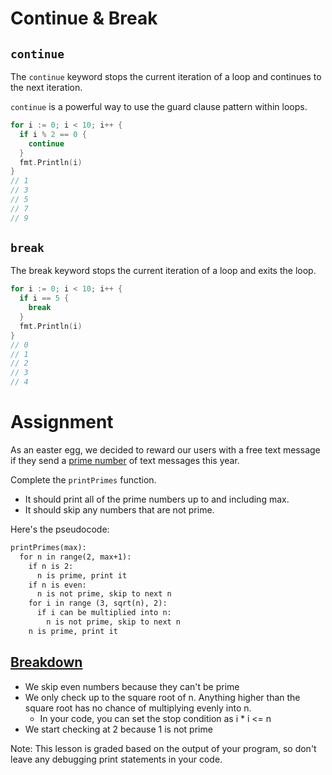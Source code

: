 # Continue & Break

## `continue`

The `continue` keyword stops the current iteration of a loop and continues to the next iteration.

`continue` is a powerful way to use the guard clause pattern within loops.

```go
for i := 0; i < 10; i++ {
  if i % 2 == 0 {
    continue
  }
  fmt.Println(i)
}
// 1
// 3
// 5
// 7
// 9
```

## `break`

The break keyword stops the current iteration of a loop and exits the loop.

```go
for i := 0; i < 10; i++ {
  if i == 5 {
    break
  }
  fmt.Println(i)
}
// 0
// 1
// 2
// 3
// 4
```

# Assignment

As an easter egg, we decided to reward our users with a free text message
if they send a [prime number](https://en.wikipedia.org/wiki/Prime_number) of text messages this year.

Complete the `printPrimes` function.

- It should print all of the prime numbers up to and including max.
- It should skip any numbers that are not prime.

Here's the pseudocode:

```txt
printPrimes(max):
  for n in range(2, max+1):
    if n is 2:
      n is prime, print it
    if n is even:
      n is not prime, skip to next n
    for i in range (3, sqrt(n), 2):
      if i can be multiplied into n:
        n is not prime, skip to next n
    n is prime, print it
```

## [Breakdown](https://en.wikipedia.org/wiki/Primality_test)

- We skip even numbers because they can't be prime
- We only check up to the square root of n. Anything higher than the square root has no chance of multiplying evenly into n.
  - In your code, you can set the stop condition as i \* i <= n
- We start checking at 2 because 1 is not prime

Note: This lesson is graded based on the output of your program, so don't leave any debugging print statements in your code.
